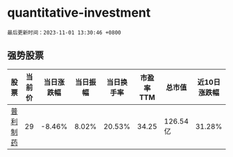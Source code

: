 # quantitative-investment

`最后更新时间：2023-11-01 13:30:46 +0800`

## 强势股票

|股票|当前价|当日涨跌幅|当日振幅|当日换手率|市盈率TTM|总市值|近10日涨跌幅|
|----|----|----|----|----|----|----|----|
|[普利制药](https://xueqiu.com/S/SZ300630)|29|-8.46%|8.02%|20.53%|34.25|126.54亿|31.28%|
